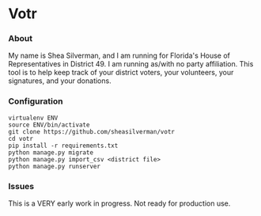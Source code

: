 # Votr
### About
My name is Shea Silverman, and I am running for Florida's House of 
Representatives in District 49.  I am running as/with no party 
affiliation. This tool is to help keep track of your district voters, 
your volunteers, your signatures, and your donations.
### Configuration

 ``` 
 virtualenv ENV 
 source ENV/bin/activate 
 git clone https://github.com/sheasilverman/votr 
 cd votr
 pip install -r requirements.txt 
 python manage.py migrate 
 python manage.py import_csv <district file> 
 python manage.py runserver 
```
### Issues
This is a VERY early work in progress.  Not ready for production use.
